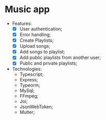# Music app
- Features:
    - [X] User authentication;
    - [X] Error handling;
    - [X] Create Playlists;
    - [X] Upload songs;
    - [X] Add songs to playlist;
    - [X] Add public playlists from another user;
    - [X] Public and private playlists;

- Technologies:
    - Typescript;
    - Express;
    - Typeorm;
    - MySql;
    - FFmpeg;
    - Joi;
    - JsonWebToken;
    - Multer;